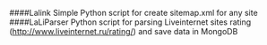 ####Lalink
Simple Python script for create sitemap.xml for any site 
####LaLiParser
Python script for parsing Liveinternet sites rating (http://www.liveinternet.ru/rating/) and save data in MongoDB